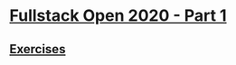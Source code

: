 # [Fullstack Open 2020 - Part 1](https://fullstackopen.com/en/about)


## [Exercises](https://fullstackopen.com/en/part1)



